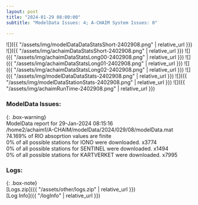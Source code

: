 ```yaml
---
layout: post
title: "2024-01-29 08:00:00"
subtitle: "ModelData Issues: 4; A-CHAIM System Issues: 0"

---
```


![]({{ "/assets/img/modelDataDataStatsShort-2402908.png" | relative_url }})
![]({{ "/assets/img/achaimDataStatsShort-2402908.png" | relative_url }})
![]({{ "/assets/img/achaimDataStatsLong00-2402908.png" | relative_url }})
![]({{ "/assets/img/achaimDataStatsLong01-2402908.png" | relative_url }})
![]({{ "/assets/img/achaimDataStatsLong02-2402908.png" | relative_url }})
![]({{ "/assets/img/modelDataDataStats-2402908.png" | relative_url }})
![]({{ "/assets/img/modelDataStationStats-2402908.png" | relative_url }})
![]({{ "/assets/img/achaimRunTime-2402908.png" | relative_url }})


### ModelData Issues:  
  
{: .box-warning}  
 ModelData report for 29-Jan-2024 08:15:16   
 /home2/achaim1/A-CHAIM/modelData/2024/029/08/modelData.mat   
 74.169% of RIO absoprtion values are finite   
 0% of all possible stations for IONO were downloaded. x3774   
 0% of all possible stations for SENTINEL were downloaded. x1494   
 0% of all possible stations for KARTVERKET were downloaded. x7995   
  


### Logs:  
  
{: .box-note}  
[Logs.zip]({{ "/assets/other/logs.zip" | relative_url }})  
[Log Info]({{ "/logInfo" | relative_url }})  
